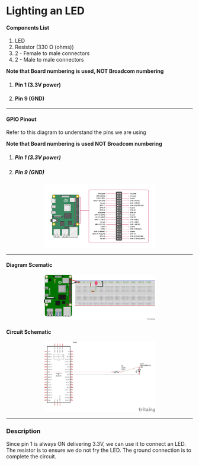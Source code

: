 # Lighting an LED

#### Components List
  1. LED
  1. Resistor (330 Ω (ohms))
  1. 2 - Female to male connectors
  1. 2 - Male to male connectors
 
**Note that Board numbering is used, NOT  Broadcom numbering**
1. #### Pin 1 (3.3V power)
1. #### Pin 9 (GND)



---
#### GPIO Pinout
Refer to this diagram to understand the pins we are using

**Note that Board numbering is used NOT  Broadcom numbering**
1. ##### Pin 1 (3.3V power)
1. ##### Pin 9 (GND)

<p align="center">
  <img src="../src/pics/gpio_pinout.png" alt="Diagram Schematic" width="300px">
</p>

---

#### Diagram Scematic

<p align="center">
  <img src="../src/pics/light_led.png" alt="Diagram Schematic" width="300px">
</p>

#### Circuit Schematic
<p align="center">
  <img src="../src/pics/light_led_schematic.png" alt="Diagram Schematic" width="300px">
</p>

---

### Description
Since pin 1 is always ON delivering 3.3V, we can use it to connect an LED. 
The resistor is to ensure we do not fry the LED.
The ground connection is to complete the circuit.